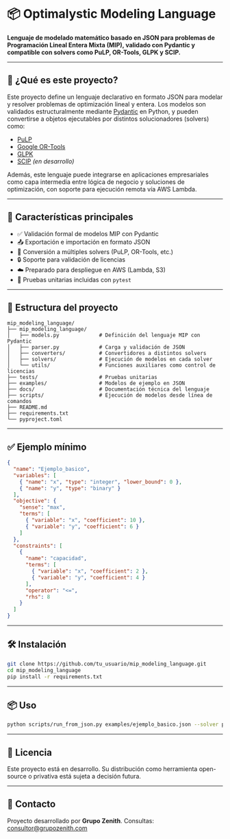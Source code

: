 # 📦 Optimalystic Modeling Language

**Lenguaje de modelado matemático basado en JSON para problemas de Programación Lineal Entera Mixta (MIP), validado con Pydantic y compatible con solvers como PuLP, OR-Tools, GLPK y SCIP.**

---

## 🚀 ¿Qué es este proyecto?

Este proyecto define un lenguaje declarativo en formato JSON para modelar y resolver problemas de optimización lineal y entera. Los modelos son validados estructuralmente mediante [Pydantic](https://docs.pydantic.dev/) en Python, y pueden convertirse a objetos ejecutables por distintos solucionadores (solvers) como:

- [PuLP](https://coin-or.github.io/pulp/)
- [Google OR-Tools](https://developers.google.com/optimization)
- [GLPK](https://www.gnu.org/software/glpk/)
- [SCIP](https://scipopt.org/) *(en desarrollo)*

Además, este lenguaje puede integrarse en aplicaciones empresariales como capa intermedia entre lógica de negocio y soluciones de optimización, con soporte para ejecución remota vía AWS Lambda.

---

## 🧠 Características principales

- ✅ Validación formal de modelos MIP con Pydantic
- 📤 Exportación e importación en formato JSON
- 🔄 Conversión a múltiples solvers (PuLP, OR-Tools, etc.)
- 🔒 Soporte para validación de licencias
- ☁️ Preparado para despliegue en AWS (Lambda, S3)
- 🧪 Pruebas unitarias incluidas con `pytest`

---

## 📁 Estructura del proyecto

```
mip_modeling_language/
├── mip_modeling_language/
│   ├── models.py             # Definición del lenguaje MIP con Pydantic
│   ├── parser.py             # Carga y validación de JSON
│   ├── converters/           # Convertidores a distintos solvers
│   ├── solvers/              # Ejecución de modelos en cada solver
│   └── utils/                # Funciones auxiliares como control de licencias
├── tests/                    # Pruebas unitarias
├── examples/                 # Modelos de ejemplo en JSON
├── docs/                     # Documentación técnica del lenguaje
├── scripts/                  # Ejecución de modelos desde línea de comandos
├── README.md
├── requirements.txt
└── pyproject.toml
```

---

## ✅ Ejemplo mínimo

```json
{
  "name": "Ejemplo_basico",
  "variables": [
    { "name": "x", "type": "integer", "lower_bound": 0 },
    { "name": "y", "type": "binary" }
  ],
  "objective": {
    "sense": "max",
    "terms": [
      { "variable": "x", "coefficient": 10 },
      { "variable": "y", "coefficient": 6 }
    ]
  },
  "constraints": [
    {
      "name": "capacidad",
      "terms": [
        { "variable": "x", "coefficient": 2 },
        { "variable": "y", "coefficient": 4 }
      ],
      "operator": "<=",
      "rhs": 8
    }
  ]
}
```

---

## 🛠 Instalación

```bash
git clone https://github.com/tu_usuario/mip_modeling_language.git
cd mip_modeling_language
pip install -r requirements.txt
```

---

## 📦 Uso

```bash
python scripts/run_from_json.py examples/ejemplo_basico.json --solver pulp
```

---

## 📜 Licencia

Este proyecto está en desarrollo. Su distribución como herramienta open-source o privativa está sujeta a decisión futura.

---

## 🤝 Contacto

Proyecto desarrollado por **Grupo Zenith**.
Consultas: [consultor@grupozenith.com](mailto:consultor@grupozenith.com)
